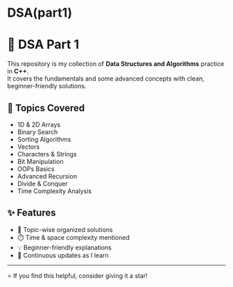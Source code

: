 # DSA(part1)

# 🚀 DSA Part 1  

This repository is my collection of **Data Structures and Algorithms** practice in **C++**.  
It covers the fundamentals and some advanced concepts with clean, beginner-friendly solutions.  

## 📌 Topics Covered  
- 1D & 2D Arrays  
- Binary Search  
- Sorting Algorithms  
- Vectors  
- Characters & Strings  
- Bit Manipulation  
- OOPs Basics  
- Advanced Recursion  
- Divide & Conquer  
- Time Complexity Analysis  

## ✨ Features  
- 📝 Topic-wise organized solutions  
- ⏱️ Time & space complexity mentioned  
- 💡 Beginner-friendly explanations  
- 🔁 Continuous updates as I learn  

---

⭐ If you find this helpful, consider giving it a star!  



